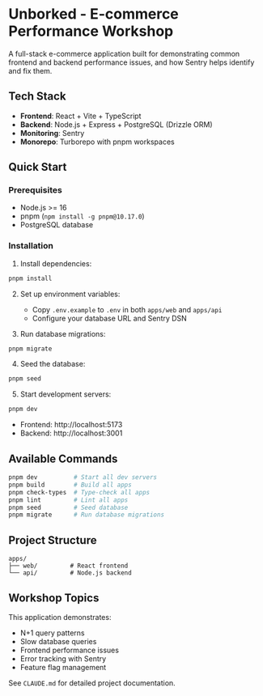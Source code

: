 # Unborked - E-commerce Performance Workshop

A full-stack e-commerce application built for demonstrating common frontend and backend performance issues, and how Sentry helps identify and fix them.

## Tech Stack

- **Frontend**: React + Vite + TypeScript
- **Backend**: Node.js + Express + PostgreSQL (Drizzle ORM)
- **Monitoring**: Sentry
- **Monorepo**: Turborepo with pnpm workspaces

## Quick Start

### Prerequisites

- Node.js >= 16
- pnpm (`npm install -g pnpm@10.17.0`)
- PostgreSQL database

### Installation

1. Install dependencies:
```bash
pnpm install
```

2. Set up environment variables:
   - Copy `.env.example` to `.env` in both `apps/web` and `apps/api`
   - Configure your database URL and Sentry DSN

3. Run database migrations:
```bash
pnpm migrate
```

4. Seed the database:
```bash
pnpm seed
```

5. Start development servers:
```bash
pnpm dev
```

- Frontend: http://localhost:5173
- Backend: http://localhost:3001

## Available Commands

```bash
pnpm dev          # Start all dev servers
pnpm build        # Build all apps
pnpm check-types  # Type-check all apps
pnpm lint         # Lint all apps
pnpm seed         # Seed database
pnpm migrate      # Run database migrations
```

## Project Structure

```
apps/
├── web/         # React frontend
└── api/         # Node.js backend
```

## Workshop Topics

This application demonstrates:
- N+1 query patterns
- Slow database queries
- Frontend performance issues
- Error tracking with Sentry
- Feature flag management

See `CLAUDE.md` for detailed project documentation.
